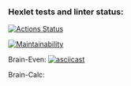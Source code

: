 ### Hexlet tests and linter status:
[![Actions Status](https://github.com/medemede-0/frontend-project-44/workflows/hexlet-check/badge.svg)](https://github.com/medemede-0/frontend-project-44/actions)

[![Maintainability](https://api.codeclimate.com/v1/badges/aec8f5bd2aac573852b1/maintainability)](https://codeclimate.com/github/medemede-0/frontend-project-44/maintainability)

Brain-Even:
[![asciicast](https://asciinema.org/a/VORhIEfxcmwFTwBMVlqAOQ7fp.svg)](https://asciinema.org/a/VORhIEfxcmwFTwBMVlqAOQ7fp)

Brain-Calc:
<script async id="asciicast-0xuwPSTAVhx7Q2J8DM7Apyy22" src="https://asciinema.org/a/0xuwPSTAVhx7Q2J8DM7Apyy22.js"></script>
